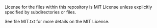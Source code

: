 License for the files within this repository is MIT License unless explicitly specified by subdirectories or files.

See file MIT.txt for more details on the MIT License.
